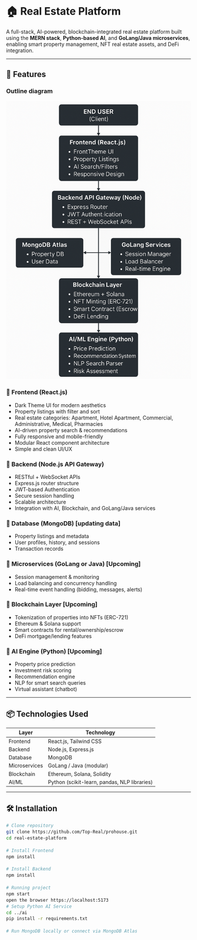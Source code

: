 # 🏠 Real Estate Platform

A full-stack, AI-powered, blockchain-integrated real estate platform built using the **MERN stack**, **Python-based AI**, and **GoLang/Java microservices**, enabling smart property management, NFT real estate assets, and DeFi integration.

---

## 🚀 Features

### Outline diagram
![Prohouse Dashboard](src/Assets/architecture.png)

### 🔹 Frontend (React.js)
- Dark Theme UI for modern aesthetics
- Property listings with filter and sort
- Real estate categories: Apartment, Hotel Apartment, Commercial, Administrative, Medical, Pharmacies
- AI-driven property search & recommendations
- Fully responsive and mobile-friendly
- Modular React component architecture
- Simple and clean UI/UX

### 🔹 Backend (Node.js API Gateway)
- RESTful + WebSocket APIs
- Express.js router structure
- JWT-based Authentication
- Secure session handling
- Scalable architecture
- Integration with AI, Blockchain, and GoLang/Java services

### 🔹 Database (MongoDB) [updating data]
- Property listings and metadata
- User profiles, history, and sessions
- Transaction records

### 🔹 Microservices (GoLang or Java) [Upcoming]
- Session management & monitoring
- Load balancing and concurrency handling
- Real-time event handling (bidding, messages, alerts)

### 🔹 Blockchain Layer [Upcoming]
- Tokenization of properties into NFTs (ERC-721)
- Ethereum & Solana support
- Smart contracts for rental/ownership/escrow
- DeFi mortgage/lending features

### 🔹 AI Engine (Python) [Upcoming]
- Property price prediction
- Investment risk scoring
- Recommendation engine
- NLP for smart search queries
- Virtual assistant (chatbot)

---

## 📦 Technologies Used

| Layer         | Technology                      |
|---------------|----------------------------------|
| Frontend      | React.js, Tailwind CSS           |
| Backend       | Node.js, Express.js              |
| Database      | MongoDB                     |
| Microservices | GoLang / Java (modular)          |
| Blockchain    | Ethereum, Solana, Solidity       |
| AI/ML         | Python (scikit-learn, pandas, NLP libraries) |

---

## 🛠️ Installation

```bash
# Clone repository
git clone https://github.com/Top-Real/prohouse.git
cd real-estate-platform

# Install Frontend
npm install

# Install Backend
npm install

# Running project
npm start
open the browser https://localhost:5173
# Setup Python AI Service
cd ../ai
pip install -r requirements.txt

# Run MongoDB locally or connect via MongoDB Atlas

